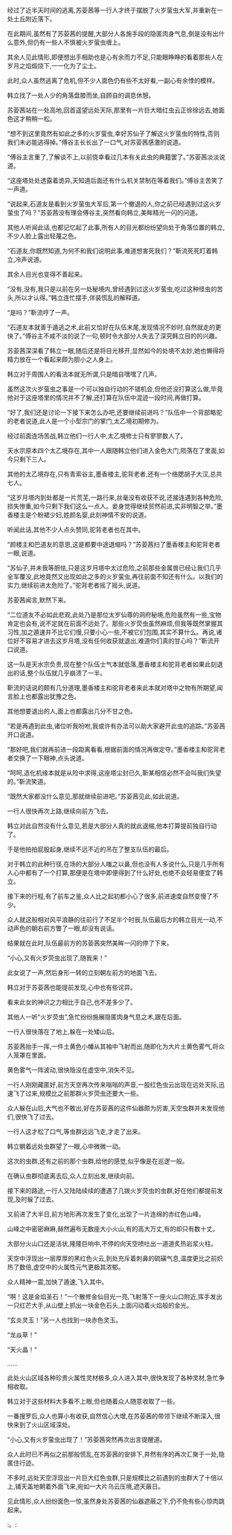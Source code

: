 
经过了近半天时间的逃离,苏荌茜等一行人才终于摆脱了火岁萤虫大军,并重新在一处土丘附近落下。

在此期间,虽然有了苏荌茜的提醒,大部分人各施手段的隐匿肉身气息,倒是没有出什么意外,但仍有一些人不慎被火岁萤虫缠上。

其余人见此情形,即便想出手相助也是心有余而力不足,只能眼睁睁的看着那些人在岁月之焰煅烧下,一一化为了尘土。

此时,众人虽然逃离了危机,但不少人面色仍有些不太好看,一副心有余悸的模样。

韩立找了一处人少的角落盘膝而坐,自顾自的调息休憩。

苏荌茜站在一处高地,回首遥望远处天际,那里有一片巨大暗红虫云正徐徐远去,她面色这才稍稍一松。

“想不到这里竟然有如此之多的火岁萤虫,幸好苏仙子了解这火岁萤虫的特性,否则我们未必能逃得掉。”傅谷主长长出了一口气,对苏荌茜感激的说道。

“傅谷主言重了,了解谈不上,以前侥幸看过几本有关此虫的典籍罢了。”苏荌茜淡淡说道。

“这座塔处处透露着诡异,天知道后面还有什么机关禁制在等着我们。”傅谷主苦笑了一声道。

“说起来,石道友是看到火岁萤虫大军后,第一个撤退的人,你之前已经遇到过这火岁萤虫了吗？”苏荌茜没有理会傅谷主,突然看向韩立,美眸精光一闪的问道。

其他人听闻此话,也都记忆起了此事,所有人的目光都纷纷望向处于角落位置的韩立,不少人脸上露出轻蔑之色。

“石道友,你既然知道,为何不和我们说明此事,难道想害死我们？”靳流死死盯着韩立,冷声说道。

其余人目光也变得不善起来。

“没有,没有,我只是以前在另一处秘境内,曾经遇到过这火岁萤虫,吃过这种怪虫的苦头,所以才认得。”韩立连忙摆手,佯装慌乱的解释道。

“是吗？”靳流哼了一声。

“石道友本就善于遁逃之术,此前又恰好在队伍末尾,发现情况不妙时,自然就走的更快了。”傅谷主不咸不淡的说了一句,顿时令大部分人失去了深究韩立目的的兴趣。

苏荌茜深深看了韩立一眼,随后还是将目光移开,显然如今的处境不太妙,她也懒得将精力放在一个看起来颇为胆小之人身上。

韩立对于周围人的看法本就无所谓,只是暗自嘿嘿了几声。

虽然这次火岁萤虫之事是一个可以独自行动的不错机会,但他还没打算这么做,毕竟他对于这座塔里的情况并不了解,还打算在队伍中混迹一段时间,再做打算。

“好了,我们还是讨论一下接下来怎么办吧,还要继续前进吗？”队伍中一个背部略驼的老者说道,此人是一个小型宗门的掌门,太乙境初期修为。

经过前面连场苦战,韩立他们一行人中,太乙境修士只有寥寥数人了。

天水宗原本四个太乙境存在,其中一人跟随韩立他们进入金色大门,陨落在了里面,如今只剩下三人。

其他的太乙境存在,只有青索谷主,墨香楼主,驼背老者,还有一个络腮胡子大汉,总共七人。

“这岁月塔内到处都是一片荒芜,一路行来,丝毫没有收获不说,还接连遇到各种危险,损失惨重,如今只剩下我们这么一点人。妾身觉得继续贸然前进,实非明智之举。”墨香楼主是个粉裙少妇,姓颜名婴,此刻神情不安的说道。

听闻此话,其他不少人点头赞同,驼背老者也在其中。

“颜楼主和巴道友的意思,这是都要中途退缩吗？”苏荌茜扫了墨香楼主和驼背老者一眼,说道。

“苏仙子,并未我等胆怯,只是这岁月塔中太过危险,之前那些金属兽已经让我们几乎全军覆没,此地竟然又出现如此之多的火岁萤虫,再往前面不知还有什么。以我们的实力,继续前进太危险了。”驼背老者摇了摇头,说道。

苏荌茜闻言,默然下来。

“二位道友不必如此悲观,此处乃是那位太岁仙尊的洞府秘境,危险虽然有一些,宝物肯定也会有,说不定就在前面不远处了。那些火岁荧虫虽然麻烦,但我等既然掌握其习性,加之遁速并不比它们慢,只要小心一些,不被它们包围,其实不算什么。再说,诸位好不容易才进去这岁月塔,没有任何收获就退出,难道你们真的甘心吗？”靳流开口说道。

这一队是天水宗负责,现在整个队伍士气本就低落,墨香楼主和驼背老者如果此刻退出的话,整个队伍就几乎崩溃了一半。

靳流的话说的颇有几分道理,墨香楼主和驼背老者来此本就对塔中之物有所期望,闻言脸上也都露出犹豫之色。

其他想要退出的人,面上也都露出几分不甘之色。

“若是再遇到此虫,诸位听我吩咐,我或许有办法可以助大家避开此虫的追踪。”苏荌茜开口说道。

“那好吧,我们就再前进一段距离看看,根据前面的情况再做定夺。”墨香楼主和驼背老者交换了一下眼神,点头说道。

“呵呵,造化机缘本就是从险中求得,这座塔尘封已久,靳某相信必然不会叫我们失望的。”靳流笑道。

“既然大家都没什么意见,那就继续前进吧。”苏荌茜见此,如此说道。

一行人很快再次上路,继续向前方飞去。

韩立对此自然没有什么意见,若是大部分人真的就此退缩,他本打算提前独自行动了。

于是他拍拍屁股起身,继续不远不近的吊在了整支队伍的最后。

对于韩立的此种行径,在场的大部分人嗤之以鼻,但也没有人多说什么,只是几乎所有人心中都有了一个打算,那便是在塔中即便得到了什么好处,也绝不会轻易便宜了韩立。

接下来的行程,有了前车之鉴,众人比之起初都小心了很多,前进速度自然变慢了不少。

众人就这般相对风平浪静的往前行了不足半个时辰,队伍最后方的韩立目光一动,不动声色的朝右前方瞥了一眼,却没有说话。

结果就在此时,队伍最前方的苏荌茜突然美眸一闪的停了下来。

“小心,又有火岁荧虫出现了,随我来！”

此女说了一声,然后身形一转的立刻朝左前方的地面飞去。

韩立对于苏荌茜也能提前发现,心中也有些诧异。

看来此女的神识之力相比于自己,也不差多少了。

其他人一听“火岁荧虫”,急忙纷纷施展隐匿肉身气息之术,跟在后面。

一行人很快落在了地上,躲在一处矮山后。

苏荌茜抬手一挥,一件土黄色小幡从其袖中飞射而出,随即化为大片土黄色雾气,将众人笼罩在里面。

黄色雾气一阵波动,很快隐没在虚空中,消失不见。

一行人刚刚藏匿好,前方天空再次传来嗡嗡的声音,一股红色虫云出现在远处天际,迅速飞了过来,规模比之前那群火岁荧虫还要大一些。

众人躲在山后,大气也不敢出,好在苏荌茜的这件仙器颇为厉害,天空虫群并未发现他们,很快飞了过去。

一行人这才松了口气,等虫群远远飞走,才走了出来。

韩立朝着远处虫群望了一眼,心中微微一动。

这次的虫群,还有之前的那个虫群,给他的感觉,似乎像是在巡逻一般。

在确认虫群彻底离去后,众人立刻出发,继续向前。

接下来的路途,一行人又陆陆续续的遭遇了几拨火岁荧虫的虫群,好在他们都提前发现,及时躲了过去。

又前进了大半日,前方地形再次发生了变化,出现了一片连绵的赤红色山峰。

山峰之中密密麻麻,赫然遍布无数座大小火山,有的高大万丈,有的却只有数十丈。

大部分火山口还是活状,隆隆巨响中,不停的向天空喷吐出一道道炙热岩浆火柱。

天空中浮现出一层厚厚的黑红色火云,到处充斥着刺鼻的硫磺气息,温度更比之前炽热了数倍,虚空中的火属性元气更极其浓郁。

众人精神一震,加快了遁速,飞入其中。

“啊！这是金焰圣石！”一个散修金仙目光一亮,飞射落下一座火山口附近,挥手发出一只红芒大手,从山壁上抓出一块金色石头,上面闪动着火焰般的金光。

“玄炎灵玉！”另一人也找到一块赤色灵玉。

“龙焱草！”

“天火晶！”

……

此处火山区域各种珍贵火属性灵材极多,众人进入其中,很快发现了各种灵材,急忙争相收取。

韩立对于这些材料大多看不上眼,但也随着众人随意收取了一些。

一番搜罗后,众人也算小有收获,自然信心大增,在苏荌茜的带领下继续不断深入,很快来到了火山区域深处。

“小心,又有火岁萤虫出现了！”苏荌茜突然再次出言提醒道。

众人此时已不再似之前那般慌乱,在苏荌茜的安排下,井然有序的再次汇聚于一处,隐匿住行迹。

不多时,远处天空浮现出一片巨大红色虫群,只是规模比之前遇到的虫群大了十倍以上,铺天盖地朝着外面飞来,宛如一大片乌云压境,遮天蔽日。

见此情形,众人纷纷面色一惊,虽然身处苏荌茜的仙器遮蔽之下,仍不免有些心惊肉跳起来。

:。:
